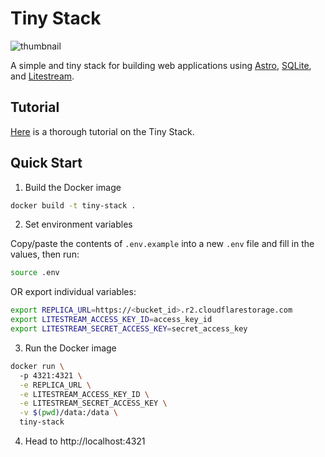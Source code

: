 # Tiny Stack

![thumbnail](https://github.com/Sh4yy/tiny-stack/assets/23535123/d33b50cd-ca17-4a39-9154-237442fc6c8a)

A simple and tiny stack for building web applications using [Astro](https://astro.build), [SQLite](https://www.sqlite.org/index.html), and [Litestream](https://litestream.io).

## Tutorial

[Here](https://logsnag.com/blog/the-tiny-stack) is a thorough tutorial on the Tiny Stack.

## Quick Start

1. Build the Docker image

```bash
docker build -t tiny-stack .
```

2. Set environment variables

Copy/paste the contents of `.env.example` into a new `.env` file and fill in the values, then run:

```bash
source .env
```

OR export individual variables:

```bash
export REPLICA_URL=https://<bucket_id>.r2.cloudflarestorage.com
export LITESTREAM_ACCESS_KEY_ID=access_key_id
export LITESTREAM_SECRET_ACCESS_KEY=secret_access_key
```

3. Run the Docker image

```bash
docker run \                                                
  -p 4321:4321 \
  -e REPLICA_URL \
  -e LITESTREAM_ACCESS_KEY_ID \
  -e LITESTREAM_SECRET_ACCESS_KEY \
  -v $(pwd)/data:/data \
  tiny-stack
```

4. Head to http://localhost:4321
